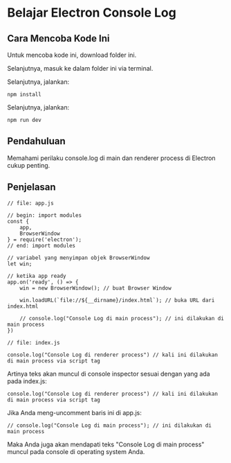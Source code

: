 # Belajar Electron Console Log

## Cara Mencoba Kode Ini

Untuk mencoba kode ini, download folder ini.

Selanjutnya, masuk ke dalam folder ini via terminal.

Selanjutnya, jalankan:

```
npm install
```

 Selanjutnya, jalankan:

```
npm run dev
```

## Pendahuluan

Memahami perilaku console.log di main dan renderer process di Electron cukup penting.

## Penjelasan

```
// file: app.js

// begin: import modules
const {
    app,
    BrowserWindow
} = require('electron');
// end: import modules

// variabel yang menyimpan objek BrowserWindow
let win;

// ketika app ready
app.on('ready', () => {
    win = new BrowserWindow(); // buat Browser Window

    win.loadURL(`file://${__dirname}/index.html`); // buka URL dari index.html

    // console.log("Console Log di main process"); // ini dilakukan di main process
})
```

```
// file: index.js

console.log("Console Log di renderer process") // kali ini dilakukan di main process via script tag
```

Artinya teks akan muncul di console inspector sesuai dengan yang ada pada index.js:

```
console.log("Console Log di renderer process") // kali ini dilakukan di main process via script tag
```

Jika Anda meng-uncomment baris ini di app.js:

```
// console.log("Console Log di main process"); // ini dilakukan di main process
```

Maka Anda juga akan mendapati teks "Console Log di main process" muncul pada console di operating system Anda.